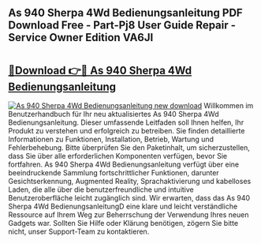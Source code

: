## As 940 Sherpa 4Wd Bedienungsanleitung PDF Download Free - Part-Pj8 User Guide Repair - Service Owner Edition VA6JI

# <h2><a href="http://df2b8g.blite.top/?on=As+940+Sherpa+4Wd+Bedienungsanleitung">🔗Download 👉🔴 As 940 Sherpa 4Wd Bedienungsanleitung</a></h2>

[![As 940 Sherpa 4Wd Bedienungsanleitung new download](https://i.imgur.com/lujVjoI.png)](http://df2b8g.blite.top/?on=As+940+Sherpa+4Wd+Bedienungsanleitung)
Willkommen im Benutzerhandbuch für Ihr neu aktualisiertes As 940 Sherpa 4Wd Bedienungsanleitung. Dieser umfassende Leitfaden soll Ihnen helfen, Ihr Produkt zu verstehen und erfolgreich zu betreiben. Sie finden detaillierte Informationen zu Funktionen, Installation, Betrieb, Wartung und Fehlerbehebung. Bitte überprüfen Sie den Paketinhalt, um sicherzustellen, dass Sie über alle erforderlichen Komponenten verfügen, bevor Sie fortfahren. As 940 Sherpa 4Wd Bedienungsanleitung verfügt über eine beeindruckende Sammlung fortschrittlicher Funktionen, darunter Gesichtserkennung, Augmented Reality, Sprachaktivierung und kabelloses Laden, die alle über die benutzerfreundliche und intuitive Benutzeroberfläche leicht zugänglich sind. Wir erwarten, dass das As 940 Sherpa 4Wd BedienungsanleitungD eine klare und leicht verständliche Ressource auf Ihrem Weg zur Beherrschung der Verwendung Ihres neuen Gadgets war. Sollten Sie Hilfe oder Klärung benötigen, zögern Sie bitte nicht, unser Support-Team zu kontaktieren.
